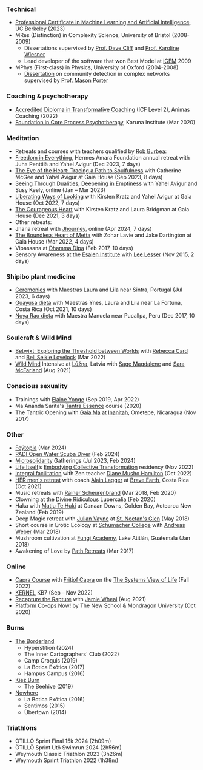### Technical

*   [Professional Certificate in Machine Learning and Artificial Intelligence](https://em-executive.berkeley.edu/professional-certificate-machine-learning-artificial-intelligence?advocate_source=dashboard&coupon=STEPH%3A11-8ICI43C&utm_campaign=incentivized_referrals&utm_content=SO+-+Berkeley+Professional+Certificate+in+ML+%26+AI&utm_medium=personal_url&utm_source=referral#referrals-email-capture-modal), UC Berkeley (2023)
*   MRes (Distinction) in Complexity Science, University of Bristol (2008-2009) 
    *   Dissertations supervised by [Prof. Dave Cliff](https://en.wikipedia.org/wiki/Dave_Cliff_(computer_scientist)) and [Prof. Karoline Wiesner](https://www.karowiesner.org/)
    *   Lead developer of the software that won Best Model at [iGEM](https://igem.org/) 2009
*   MPhys (First-class) in Physics, University of Oxford (2004-2008)
    *   [Dissertation](https://stephenreid.net/reid_report_final.pdf) on community detection in complex networks supervised by [Prof. Mason Porter](https://en.wikipedia.org/wiki/Mason_Porter)

### Coaching & psychotherapy

*   [Accredited Diploma in Transformative Coaching](https://www.animascoaching.com/coach-training-course/) (ICF Level 2), Animas Coaching (2022)
*   [Foundation in Core Process Psychotherapy](https://www.karunadartmoor.co.uk/), Karuna Institute (Mar 2020)

### Meditation

*   Retreats and courses with teachers qualified by [Rob Burbea](https://hermesamara.org):
  *   [Freedom in Everything](https://hermesamara.org/), Hermes Amara Foundation annual retreat with Juha Penttilä and Yahel Avigur (Dec 2023, 7 days)
  *   [The Eye of the Heart: Tracing a Path to Soulfulness](https://dharmaseed.org/retreats/5700/) with Catherine McGee and Yahel Avigur at Gaia House (Sep 2023, 8 days)
  *   [Seeing Through Dualities, Deepening in Emptiness](https://dharmacourse.org/seeing-through-dualities-deepening-in-emptiness/) with Yahel Avigur and Susy Keely, online (Jan – Mar 2023)
  *   [Liberating Ways of Looking](https://dharmaseed.org/retreats/5347) with Kirsten Kratz and Yahel Avigur at Gaia House (Oct 2022, 7 days)
  *   [The Courageous Heart](https://dharmaseed.org/retreats/5054/) with Kirsten Kratz and Laura Bridgman at Gaia House (Dec 2021, 3 days)
*   Other retreats:
  *   Jhana retreat with [Jhourney](https://pages.jhourney.io/spring-retreats), online (Apr 2024, 7 days)
  *   [The Boundless Heart of Metta](https://dharmaseed.org/retreats/5099) with Zohar Lavie and Jake Dartington at Gaia House (Mar 2022, 4 days)
  *   Vipassana at [Dhamma Dipa](https://www.dipa.dhamma.org/) (Feb 2017, 10 days)
  *   Sensory Awareness at the [Esalen Institute](https://www.esalen.org/) with [Lee Lesser](http://www.returntooursenses.com/) (Nov 2015, 2 days)


### Shipibo plant medicine

*   [Ceremonies](https://niweraoxobo.com/project/schedule) with Maestras Laura and Lila near Sintra, Portugal (Jul 2023, 6 days)
*   [Guayusa dieta](https://niweraoxobo.com/project/schedule) with Maestras Ynes, Laura and Lila near La Fortuna, Costa Rica (Oct 2021, 10 days)
*   [Noya Rao dieta](https://medium.com/@stephenreid321/dieta-with-noya-rao-part-1-welcome-to-the-jungle-23bdefec1dad) with Maestra Manuela near Pucallpa, Peru (Dec 2017, 10 days)

### Soulcraft & Wild Mind

* [Betwixt: Exploring the Threshold between Worlds](https://naturewisdom.life/event/betwixt-exploring-the-threshold-between-worlds/) with [Rebecca Card](http://naturewisdom.life/) and [Bell Selkie Lovelock](https://www.bellselkie.co.uk/) (Mar 2022)
* [Wild Mind](https://www.goodreads.com/en/book/show/16000440) Intensive at [Lūžņa](https://www.soulcraft.eu/about), Latvia with [Sage Magdalene](https://sagemagdalene.com/) and [Sara McFarland](https://www.saramcfarland.com/) (Aug 2021)

### Conscious sexuality

*   Trainings with [Elaine Yonge](https://www.elaineyonge.com/) (Sep 2019, Apr 2022)
*   Ma Ananda Sarita's [Tantra Essence](https://www.anandasarita.com/master-lover) course (2020)
*   The Tantric Opening with [Gaia Ma](https://gaiagasm.com/) at [Inanitah](https://www.inanitah.com/), Ometepe, Nicaragua (Nov 2017)

### Other

*   [Feÿtopia](https://feytopia.com/) (Mar 2024)
*   [PADI Open Water Scuba Diver](https://www.padi.com/courses/open-water-diver) (Feb 2024)
*   [Microsolidarity](https://www.microsolidarity.cc/) Gatherings (Jul 2023, Feb 2024)
*   [Life Itself](https://lifeitself.us/)’s [Embodying Collective Transformation](https://lifeitself.us/embodying-collective-transformation/) residency (Nov 2022)
*   [Integral facilitation](https://www.dianemushohamilton.com/event/active-and-receptive-skills/) with Zen teacher [Diane Musho Hamilton](https://www.dianemushohamilton.com/) (Oct 2022)
*   [HER men's retreat](https://www.braveearth.com/experiences/her20-dp5h6) with coach [Alain Lagger](http://www.alainlagger.com/bio-2) at [Brave Earth](https://www.braveearth.com/), Costa Rica (Oct 2021)
*   Music retreats with [Rainer Scheurenbrand](https://open.spotify.com/artist/2ZQinGoK9FA6ohO68q65A5) (Mar 2018, Feb 2020)
*   Clowning at the [Divine Ridiculous](https://www.facebook.com/groups/divine.ridiculous/) Lupercalia (Feb 2020)
*   Haka with [Matiu Te Huki](https://rainbowwarrior.nz/) at Canaan Downs, Golden Bay, Aotearoa New Zealand (Feb 2019)
*   Deep Magic retreat with [Julian Vayne](https://julianvayne.com/) at [St. Nectan's Glen](https://www.st-nectansglen.co.uk/) (May 2018)
*   Short course in Erotic Ecology at [Schumacher College](https://campus.dartington.org/schumacher-college/) with [Andreas Weber](https://biologyofwonder.org/) (Mar 2018)
*   Mushroom cultivation at [Fungi Academy](http://fungiacademy.com/), Lake Atitlán, Guatemala (Jan 2018)
*   Awakening of Love by [Path Retreats](http://pathretreats.com) (Mar 2017)

### Online

*   [Capra Course](https://www.capracourse.net/) with [Fritjof Capra](https://www.fritjofcapra.net/) on the [The Systems View of Life](https://www.goodreads.com/en/book/show/18554985) (Fall 2022)
*   [KERNEL](https://kernel.community/) KB7 (Sep – Nov 2022)
*   [Recapture the Rapture](https://www.flowgenomeproject.com/future-proof-your-life) with [Jamie Wheal](https://www.flowgenomeproject.com/our-story) (Aug 2021)
*   [Platform Co-ops Now!](https://platform.coop/blog/platform-co-ops-now-2nd-edition/) by The New School & Mondragon University (Oct 2020)

### Burns

*   [The Borderland](http://theborderland.se)
    *   Hyperstition (2024)
    *   The Inner Cartographers' Club (2022)
    *   Camp Croquis (2019)
    *   La Botica Exótica (2017)
    *   Hampus Campus (2016)
*   [Kiez Burn](https://kiezburn.org/)
    *   The Beehive (2019)
*   [Nowhere](http://goingnowhere.org)
    *   La Botica Exótica (2016)
    *   Sentimos (2015)
    *   Übertown (2014)

### Triathlons

* ÖTILLÖ Sprint Final 15k 2024 (2h09m)
* ÖTILLÖ Sprint Utö Swimrun 2024 (2h56m)
* Weymouth Classic Triathlon 2023 (3h26m)
* Weymouth Sprint Triathlon 2022 (1h38m)

